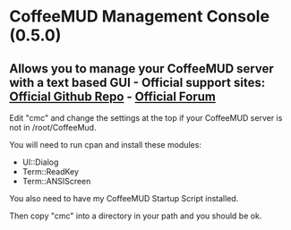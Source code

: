 # CoffeeMUD Management Console (0.5.0)
Allows you to manage your CoffeeMUD server with a text based GUI - 
Official support sites: [Official Github Repo](https://github.com/fstltna/CoffeeManagementConsole) - [Official Forum](https://pocketmud.com/index.php/forum/server-utils)
---
Edit "cmc" and change the settings at the top if your CoffeeMUD server is not in /root/CoffeeMud.

You will need to run cpan and install these modules:

- UI::Dialog
- Term::ReadKey
- Term::ANSIScreen

You also need to have my CoffeeMUD Startup Script installed.

Then copy "cmc" into a directory in your path and you should be ok.

